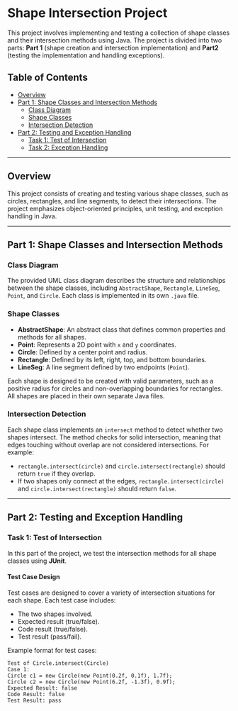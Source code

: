 # Shape Intersection Project

This project involves implementing and testing a collection of shape classes and their intersection methods using Java. The project is divided into two parts: **Part 1** (shape creation and intersection implementation) and **Part2** (testing the implementation and handling exceptions).

## Table of Contents
- [Overview](#overview)
- [Part 1: Shape Classes and Intersection Methods](#assignment-1-shape-classes-and-intersection-methods)
  - [Class Diagram](#class-diagram)
  - [Shape Classes](#shape-classes)
  - [Intersection Detection](#intersection-detection)
- [Part 2: Testing and Exception Handling](#assignment-2-testing-and-exception-handling)
  - [Task 1: Test of Intersection](#task-1-test-of-intersection)
  - [Task 2: Exception Handling](#task-2-exception-handling)

---

## Overview

This project consists of creating and testing various shape classes, such as circles, rectangles, and line segments, to detect their intersections. The project emphasizes object-oriented principles, unit testing, and exception handling in Java.

---

## Part 1: Shape Classes and Intersection Methods

### Class Diagram

The provided UML class diagram describes the structure and relationships between the shape classes, including `AbstractShape`, `Rectangle`, `LineSeg`, `Point`, and `Circle`. Each class is implemented in its own `.java` file.

### Shape Classes

- **AbstractShape**: An abstract class that defines common properties and methods for all shapes.
- **Point**: Represents a 2D point with `x` and `y` coordinates.
- **Circle**: Defined by a center point and radius.
- **Rectangle**: Defined by its left, right, top, and bottom boundaries.
- **LineSeg**: A line segment defined by two endpoints (`Point`).

Each shape is designed to be created with valid parameters, such as a positive radius for circles and non-overlapping boundaries for rectangles. All shapes are placed in their own separate Java files.

### Intersection Detection

Each shape class implements an `intersect` method to detect whether two shapes intersect. The method checks for solid intersection, meaning that edges touching without overlap are not considered intersections. For example:
- `rectangle.intersect(circle)` and `circle.intersect(rectangle)` should return `true` if they overlap.
- If two shapes only connect at the edges, `rectangle.intersect(circle)` and `circle.intersect(rectangle)` should return `false`.

---

## Part 2: Testing and Exception Handling

### Task 1: Test of Intersection

In this part of the project, we test the intersection methods for all shape classes using **JUnit**.

#### Test Case Design

Test cases are designed to cover a variety of intersection situations for each shape. Each test case includes:
- The two shapes involved.
- Expected result (true/false).
- Code result (true/false).
- Test result (pass/fail).

Example format for test cases:
```plaintext
Test of Circle.intersect(Circle)
Case 1:
Circle c1 = new Circle(new Point(0.2f, 0.1f), 1.7f); 
Circle c2 = new Circle(new Point(6.2f, -1.3f), 0.9f); 
Expected Result: false
Code Result: false
Test Result: pass
